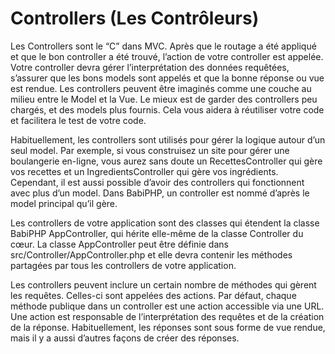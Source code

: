# Controllers (Les Contrôleurs)

Les Controllers sont le “C” dans MVC. Après que le routage a été appliqué et que le bon controller a été trouvé, l’action de votre controller est appelée. Votre controller devra gérer l’interprétation des données requêtées, s’assurer que les bons models sont appelés et que la bonne réponse ou vue est rendue. Les controllers peuvent être imaginés comme une couche au milieu entre le Model et la Vue. Le mieux est de garder des controllers peu chargés, et des models plus fournis. Cela vous aidera à réutiliser votre code et facilitera le test de votre code.

Habituellement, les controllers sont utilisés pour gérer la logique autour d’un seul model. Par exemple, si vous construisez un site pour gérer une boulangerie en-ligne, vous aurez sans doute un RecettesController qui gère vos recettes et un IngredientsController qui gère vos ingrédients. Cependant, il est aussi possible d’avoir des controllers qui fonctionnent avec plus d’un model. Dans BabiPHP, un controller est nommé d’après le model principal qu’il gère.

Les controllers de votre application sont des classes qui étendent la classe BabiPHP AppController, qui hérite elle-même de la classe Controller du cœur. La classe AppController peut être définie dans src/Controller/AppController.php et elle devra contenir les méthodes partagées par tous les controllers de votre application.

Les controllers peuvent inclure un certain nombre de méthodes qui gèrent les requêtes. Celles-ci sont appelées des actions. Par défaut, chaque méthode publique dans un controller est une action accessible via une URL. Une action est responsable de l’interprétation des requêtes et de la création de la réponse. Habituellement, les réponses sont sous forme de vue rendue, mais il y a aussi d’autres façons de créer des réponses.
